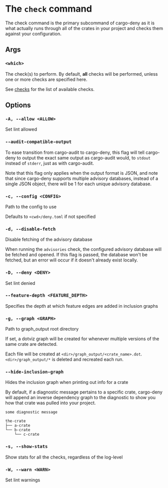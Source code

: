# The `check` command

The check command is the primary subcommand of cargo-deny as it is what actually runs through all of the crates in your project and checks them against your configuration.

## Args

### `<which>`

The check(s) to perform. By default, **all** checks will be performed, unless one or more checks are specified here.

See [checks](../checks/index.html) for the list of available checks.

## Options

### `-A, --allow <ALLOW>`

Set lint allowed

### `--audit-compatible-output`

To ease transition from cargo-audit to cargo-deny, this flag will tell cargo-deny to output the exact same output as cargo-audit would, to `stdout` instead of `stderr`, just as with cargo-audit.

Note that this flag only applies when the output format is JSON, and note that since cargo-deny supports multiple advisory databases, instead of a single JSON object, there will be 1 for each unique advisory database.

### `-c, --config <CONFIG>`

Path to the config to use

Defaults to `<cwd>/deny.toml` if not specified

### `-d, --disable-fetch`

Disable fetching of the advisory database

When running the `advisories` check, the configured advisory database will be fetched and opened. If this flag is passed, the database won't be fetched, but an error will occur if it doesn't already exist locally.

### `-D, --deny <DENY>`

Set lint denied

### `--feature-depth <FEATURE_DEPTH>`

Specifies the depth at which feature edges are added in inclusion graphs

### `-g, --graph <GRAPH>`

Path to graph_output root directory

If set, a dotviz graph will be created for whenever multiple versions of the same crate are detected.

Each file will be created at `<dir>/graph_output/<crate_name>.dot`. `<dir>/graph_output/*` is deleted and recreated each run.

### `--hide-inclusion-graph`

Hides the inclusion graph when printing out info for a crate

By default, if a diagnostic message pertains to a specific crate, cargo-deny will append an inverse dependency graph to the diagnostic to show you how that crate was pulled into your project.

```text
some diagnostic message

the-crate
├── a-crate
└── b-crate
    └── c-crate
```

### `-s, --show-stats`

Show stats for all the checks, regardless of the log-level

### `-W, --warn <WARN>`

Set lint warnings
